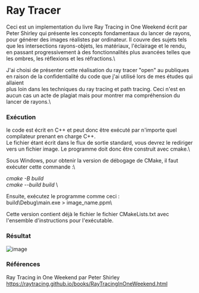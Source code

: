# Ray Tracer

Ceci est un implementation du livre Ray Tracing in One Weekend écrit par Peter Shirley qui présente les concepts fondamentaux du lancer de rayons,\
pour générer des images réalistes par ordinateur. Il couvre des sujets tels que les intersections rayons-objets, les matériaux, l'éclairage et le rendu, \
en passant progressivement à des fonctionnalités plus avancées telles que les ombres, les réflexions et les réfractions.\

J'ai choisi de présenter cette réalisation du ray tracer "open" au publiques en raison de la confidentialité du code que j'ai utilisé lors de mes études qui allaient \
plus loin dans les techniques du ray tracing et path tracing. Ceci n'est en aucun cas un acte de plagiat mais pour montrer ma compréhension du lancer de rayons.\
 
### Exécution
le code est écrit en C++ et peut donc être exécuté par n'importe quel compilateur prenant en charge C++.\
Le fichier étant écrit dans le flux de sortie standard, vous devrez le rediriger vers un fichier image. Le programme doit donc être construit avec cmake.\

Sous Windows, pour obtenir la version de débogage de CMake, il faut exécuter cette commande :\

*cmake -B build* \
*cmake --build build* \

Ensuite, exécutez le programme comme ceci : \
build\Debug\main.exe > image_name.ppm\

Cette version contient déjà le fichier le fichier CMakeLists.txt avec l'ensemble d'instructions pour l'exécutable.

### Résultat
![image](https://github.com/turfa00/Ray_Tracer/assets/80334127/0205ad9e-3958-4608-904a-9193d29c3681)

### Références
Ray Tracing in One Weekend par Peter Shirley \
https://raytracing.github.io/books/RayTracingInOneWeekend.html
